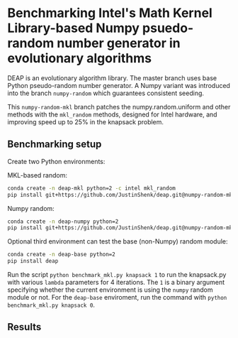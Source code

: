 # Benchmarking Intel's Math Kernel Library-based Numpy psuedo-random number generator in evolutionary algorithms

DEAP is an evolutionary algorithm library. The master branch uses base Python pseudo-random number generator. A Numpy variant was introduced into the branch `numpy-random` which guarantees consistent seeding.

This `numpy-random-mkl` branch patches the numpy.random.uniform and other methods with the `mkl_random` methods, designed for Intel hardware, and improving speed up to 25% in the knapsack problem.

## Benchmarking setup

Create two Python environments:

MKL-based random:

```bash
conda create -n deap-mkl python=2 -c intel mkl_random
pip install git+https://github.com/JustinShenk/deap.git@numpy-random-mkl
```

Numpy random:

```bash
conda create -n deap-numpy python=2
pip install git+https://github.com/JustinShenk/deap.git@numpy-random-mkl
```

Optional third environment can test the base (non-Numpy) random module:

```bash
conda create -n deap-base python=2
pip install deap
```

Run the script `python benchmark_mkl.py knapsack 1` to run the knapsack.py with various `lambda` parameters for 4 iterations. The `1` is a binary argument specifying whether the current environment is using the `numpy` random module or not. For the `deap-base` enviroment, run the command with `python benchmark_mkl.py knapsack 0`.

## Results
